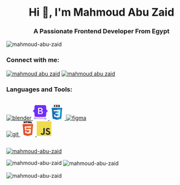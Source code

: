 <h1 align="center">Hi 👋, I'm Mahmoud Abu Zaid</h1>
<h3 align="center">A Passionate Frontend Developer From Egypt</h3>
<div>
<p align="left"> <img src="https://komarev.com/ghpvc/?username=mahmoud-abu-zaid&label=Profile%20views&color=0e75b6&style=flat" alt="mahmoud-abu-zaid" /> </p>

<h3 align="left">Connect with me:</h3>

<p align="left">
<a href="https://linkedin.com/in/mahmoud abu zaid" target="blank"><img align="center" src="https://raw.githubusercontent.com/rahuldkjain/github-profile-readme-generator/master/src/images/icons/Social/linked-in-alt.svg" alt="mahmoud abu zaid" height="30" width="40" /></a>
<a href="https://fb.com/mahmoud abu zaid" target="blank"><img align="center" src="https://raw.githubusercontent.com/rahuldkjain/github-profile-readme-generator/master/src/images/icons/Social/facebook.svg" alt="mahmoud abu zaid" height="30" width="40" /></a>
</p>

<h3 align="left">Languages and Tools:</h3>
<div style="display: flex; justify-content: space-around;">
<p align="left"> <a href="https://www.blender.org/" target="_blank" rel="noreferrer"> <img src="https://download.blender.org/branding/community/blender_community_badge_white.svg" alt="blender" width="40" height="40"/> </a> <a href="https://getbootstrap.com" target="_blank" rel="noreferrer"> <img src="https://raw.githubusercontent.com/devicons/devicon/master/icons/bootstrap/bootstrap-plain-wordmark.svg" alt="bootstrap" width="40" height="40"/> </a> <a href="https://www.w3schools.com/css/" target="_blank" rel="noreferrer"> <img src="https://raw.githubusercontent.com/devicons/devicon/master/icons/css3/css3-original-wordmark.svg" alt="css3" width="40" height="40"/> </a> <a href="https://www.figma.com/" target="_blank" rel="noreferrer"> <img src="https://www.vectorlogo.zone/logos/figma/figma-icon.svg" alt="figma" width="40" height="40"/> </a> <a href="https://git-scm.com/" target="_blank" rel="noreferrer"> <img src="https://www.vectorlogo.zone/logos/git-scm/git-scm-icon.svg" alt="git" width="40" height="40"/> </a> <a href="https://www.w3.org/html/" target="_blank" rel="noreferrer"> <img src="https://raw.githubusercontent.com/devicons/devicon/master/icons/html5/html5-original-wordmark.svg" alt="html5" width="40" height="40"/> </a> <a href="https://developer.mozilla.org/en-US/docs/Web/JavaScript" target="_blank" rel="noreferrer"> <img src="https://raw.githubusercontent.com/devicons/devicon/master/icons/javascript/javascript-original.svg" alt="javascript" width="40" height="40"/> </a> </p>
<img src="https://globaleducation.s3.ap-south-1.amazonaws.com/globaledu/gif/front-end-development.gif" style="display: block; block;width: 400px;" alt="">
</div>

<p align="left"> <a href="https://github.com/ryo-ma/github-profile-trophy"><img src="https://github-profile-trophy.vercel.app/?username=mahmoud-abu-zaid" alt="mahmoud-abu-zaid" /></a> </p>

<p><img align="left" src="https://github-readme-stats.vercel.app/api/top-langs?username=mahmoud-abu-zaid&show_icons=true&locale=en&layout=compact" alt="mahmoud-abu-zaid" /></p>

<p>&nbsp;<img align="center" src="https://github-readme-stats.vercel.app/api?username=mahmoud-abu-zaid&show_icons=true&locale=en" alt="mahmoud-abu-zaid" /></p>

<p><img align="center" src="https://github-readme-streak-stats.herokuapp.com/?user=mahmoud-abu-zaid&" alt="mahmoud-abu-zaid" /></p>



<!--
**Mahmoud-abu-zaid/Mahmoud-abu-zaid** is a ✨ _special_ ✨ repository because its `README.md` (this file) appears on your GitHub profile.

Here are some ideas to get you started:

- 🔭 I’m currently working on ...
- 🌱 I’m currently learning ...
- 👯 I’m looking to collaborate on ...
- 🤔 I’m looking for help with ...
- 💬 Ask me about ...
- 📫 How to reach me: ...
- 😄 Pronouns: ...
- ⚡ Fun fact: ...
-->
